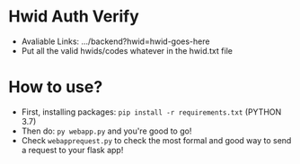 # Hwid Auth Verify
 - Avaliable Links: .../backend?hwid=hwid-goes-here
 - Put all the valid hwids/codes whatever in the hwid.txt file

# How to use?
 - First, installing packages: `pip install -r requirements.txt` (PYTHON 3.7)
 - Then do: `py webapp.py` and you're good to go!
 - Check `webapprequest.py` to check the most formal and good way to send a request to your flask app!
